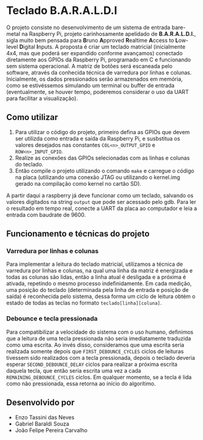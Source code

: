 # Teclado B.A.R.A.L.D.I

O projeto consiste no desenvolvimento de um sistema de entrada bare-metal na Raspberry Pi, projeto carinhosamente apelidado de **B.A.R.A.L.D.I.**, sigla muito bem pensada para **B**runo **A**pproved **R**ealtime **A**ccess to **L**ow-level **D**igital **I**nputs. A proposta é criar um teclado matricial (inicialmente 4x4, mas que poderá ser expandido conforme avançamos) conectado diretamente aos GPIOs da Raspberry Pi, programado em C e funcionando sem sistema operacional. A matriz de botões será escaneada pelo software, através da conhecida técnica de varredura por linhas e colunas. Inicialmente, os dados pressionados serão armazenados em memória, como se estivéssemos simulando um terminal ou buffer de entrada (eventualmente, se houver tempo, poderemos considerar o uso da UART para facilitar a visualização).

## Como utilizar

1. Para utilizar o código do projeto, primeiro defina as GPIOs que devem ser utilizda como entrada e saída da Raspberry Pi, e susbstitua os valores desejados nas constantes `COL<n>_OUTPUT_GPIO` e `ROW<n>_INPUT_GPIO`.
2. Realize as conexões das GPIOs selecionadas com as linhas e colunas do teclado.
3. Então compile o projeto utilizando o comando `make` e carregue o código na placa (utilizando uma conexão JTAG ou utilizando o kernel.img gerado na compilação como kernel no cartão SD).

A partir daqui a raspberry já deve funcionar como um teclado, salvando os valores digitados na string `output` que pode ser acessado pelo gdb. Para ler o resultado em tempo real, conecte a UART da placa ao computador e leia a entrada com baudrate de 9600.

## Funcionamento e técnicas do projeto

### Varredura por linhas e colunas

Para implementar a leitura do teclado matricial, utilizamos a técnica de varredura por linhas e colunas, na qual uma linha da matriz é energizada e todas as colunas são lidas, então a linha atual é desligada e a próxima é ativada, repetindo o mesmo processo indefinidamente. Em cada medição, uma posição do teclado (determinada pela linha de entrada e posição de saída) é reconhecida pelo sistema, dessa forma um ciclo de leitura obtém o estado de todas as teclas no formato `teclado[linha][coluna]`.

### Debounce e tecla pressionada

Para compatibilizar a velocidade do sistema com o uso humano, definimos que a leitura de uma tecla pressionada não seria imediatamente traduzida como uma escrita. Ao invés disso, consideramos que uma escrita seria realizada somente depois que `FIRST_DEBOUNCE_CYCLES` ciclos de leituras tivessem sido realizados com a tecla pressionada, depois o teclado deveria esperar `SECOND_DEBOUNCE_DELAY` ciclos para realizar a próxima escrita daquela tecla, que então seria escrita uma vez a cada `REMAINING_DEBOUNCE_CYCLES` ciclos. Em qualquer momento, se a tecla é lida como não pressionada, essa retorna ao início do algorítimo.

## Desenvolvido por

- Enzo Tassini das Neves
- Gabriel Baraldi Souza
- João Felipe Pereira Carvalho
